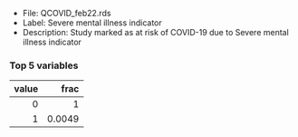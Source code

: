 

* File: QCOVID_feb22.rds
* Label: Severe mental illness indicator
* Description: Study marked as at risk of COVID-19 due to Severe mental illness indicator

### Top 5 variables
|   value |   frac |
|--------:|-------:|
|       0 | 1      |
|       1 | 0.0049 |
        